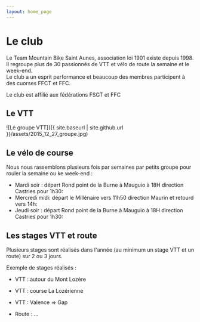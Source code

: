 ```yaml
---
layout: home_page
---
```


<!--= empty-->

# Le club

Le Team Mountain Bike Saint Aunes, association loi 1901 existe depuis 1998.  
Il regroupe plus de 30 passionnés de VTT et vélo de route la semaine et le week-end.  
Le club a un esprit performance et beaucoup des membres participent à des cuorses FFCT et FFC.

Le club est affilié aux fédérations FSGT et FFC

## Le VTT

![Le groupe VTT]({{ site.baseurl | site.github.url }}/assets/2015_12_27_groupe.jpg)


## Le vélo de course

Nous nous rassemblons plusieurs fois par semaines par petits groupe pour rouler la semaine ou ke week-end :

- Mardi soir : départ Rond point de la Burne à Mauguio à 18H direction Castries pour 1h30: 
- Mercredi midi: départ le Millénaire vers 11h50 direction Maurin et retourd vers 14h: 
- Jeudi soir : départ Rond point de la Burne à Mauguio à 18H direction Castries pour 1h30:

 
## Les stages VTT et route

Plusieurs stages sont réalisés dans l'année (au minimum un stage VTT et un route) sur 2 ou 3 jours.

Exemple de stages réalisés :

- VTT : autour du Mont Lozère
- VTT : course La Lozérienne
- VTT : Valence => Gap

- Route : ...
